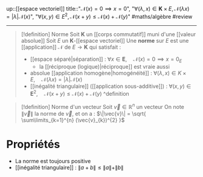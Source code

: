up::[[espace vectoriel]]
title::"$\mathcal{N}(x)=0 \implies x=0$", "$\forall (\lambda, x)\in \mathbf{K}\times E, \mathcal{N}(\lambda x)=|\lambda|\mathcal{N}(x)$", "$\forall (x,y)\in E^{2}, \mathcal{N}(x+y)\leq \mathcal{N}(x)+\mathcal{N}(y)$"
#maths/algèbre #review 

----


> [!definition] Norme
> Soit $\mathbf{K}$ un [[corps commutatif]] muni d'une [[valeur absolue]] 
> Soit $E$ un $\mathbf{K}$-[[espace vectoriel]]
> Une **norme** sur $E$ est une [[application]] $\mathcal{N}$ de $E \to \mathbf{K}$ qui satisfait :
>  - [[espace séparé|séparation]] : $\forall x \in \mathbf{E}, \quad \mathcal{N}(x) = 0 \implies x = 0_{E}$
>      - la [[réciproque (logique)|réciproque]] est vraie aussi
>  - absolue [[application homogène|homogénéité]] : $\forall (\lambda, x) \in K \times E, \quad \mathcal{N}(\lambda x) = |\lambda|\mathcal{N}(x)$
>  - [[inégalité triangulaire]] ([[application sous-additive]]) : $\forall (x, y) \in \mathbf{E}^{2}, \quad \mathcal{N}(x + y) \leq \mathcal{N}(x)+\mathcal{N}(y)$
^definition

> [!definition] Norme d'un vecteur
> Soit $\vec{v} \in \mathbb{R}^{n}$ un vecteur
> On note $\|\vec{v}\|$ la norme de $\vec{v}$, et on a :
> $\|\vec{v}\| = \sqrt{ \sum\limits_{k=1}^{n} (\vec{v}_{k})^{2} }$

# Propriétés 

 - La norme est toujours positive 
 - [[inégalité triangulaire]] :  $\|a+b\| \leq  \|a\|+\|b\|$
